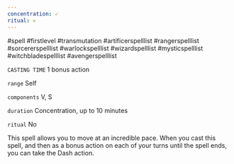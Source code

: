 ```yaml
---
concentration: ✓
ritual: 𐄂
---
```

#spell #firstlevel #transmutation #artificerspelllist #rangerspelllist #sorcererspelllist #warlockspelllist #wizardspelllist #mysticspelllist #witchbladespelllist #avengerspelllist

`CASTING TIME`
1 bonus action

`range`
Self

`components`
V, S

`duration`
Concentration, up to 10 minutes

`ritual`
No

This spell allows you to move at an incredible pace. When you cast this spell, and then as a bonus action on each of your turns until the spell ends, you can take the Dash action.